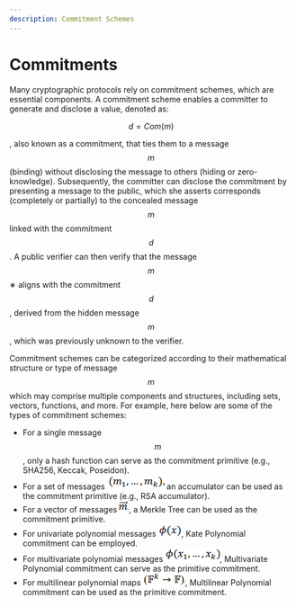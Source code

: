 ```yaml
---
description: Commitment Schemes
---
```


# Commitments

Many cryptographic protocols rely on commitment schemes, which are essential components. A commitment scheme enables a committer to generate and disclose a value, denoted as:

$$
d=Com(m)
$$

, also known as a commitment, that ties them to a message $$m$$ (binding) without disclosing the message to others (hiding or zero-knowledge). Subsequently, the committer can disclose the commitment by presenting a message to the public, which she asserts corresponds (completely or partially) to the concealed message $$m$$ linked with the commitment $$d$$. A public verifier can then verify that the message $$m$$∗ aligns with the commitment $$d$$, derived from the hidden message $$m$$, which was previously unknown to the verifier.

Commitment schemes can be categorized according to their mathematical structure or type of message $$m$$ which may comprise multiple components and structures, including sets, vectors, functions, and more. For example, here below are some of the types of commitment schemes:

* For a single message $$m$$, only a hash function can serve as the commitment primitive (e.g., SHA256, Keccak, Poseidon).
* For a set of messages <img src="../../.gitbook/assets/image (49).png" alt="" data-size="line"> an accumulator can be used as the commitment primitive (e.g., RSA accumulator).
* For a vector of messages<img src="../../.gitbook/assets/image (57).png" alt="" data-size="line">, a Merkle Tree can be used as the commitment primitive.
* For univariate polynomial messages <img src="../../.gitbook/assets/image (56).png" alt="" data-size="line">, Kate Polynomial commitment can be employed.
* For multivariate polynomial messages <img src="../../.gitbook/assets/image (50).png" alt="" data-size="line">, Multivariate Polynomial commitment can serve as the primitive commitment.
* For multilinear polynomial maps <img src="../../.gitbook/assets/image (6).png" alt="" data-size="line">, Multilinear Polynomial commitment can be used as the primitive commitment.
